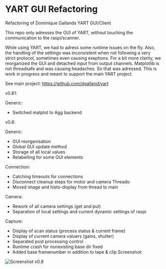 # YART GUI Refactoring
Refactoring of Dominique Gallands YART GUI/Client

This repo only adresses the GUI of YART, without touching the communication to the raspi/scanner.

While using YART, we had to adress some runtime issues on the fly.
Also, the handling of the settings was inconsistent when not following a very strict protocol, sometimes even causing exeptions.
For a bit more clarity, we reorganized the GUI and detached input from output channels.
Matplotlib is not threadsafe and was causing headaches. So that was adressed.
This is work in progress and meant to support the main YART project.

See main project:
https://github.com/dgalland/yart



v0.81:

Generic:
- Switched matplot to Agg backend



v0.8:

Generic:
- GUI reorganisation
- Global GUI update method
- Storage of all local values
- Relabelling for some GUI elements

Connection:
- Catching timeouts for connections
- Disconnect cleanup steps for motor and camera
Threads:
- Moved image and histo-display from thread to main

Camera:
- Rework of all camera settings (get and put)
- Separation of local settings and current dynamic settings of raspi

Capture:
- Display of scan status (process status & current frame)
- Display of current camera valuers (gains, shutter)
- Separated post processing control
- Runtime crash for nonexisting base dir fixed
- Added base framenumber in addition to tape & clip
Screenshot:

![Screenshot v0.8](https://github.com/patsib/yart_gui/blob/main/img/v0.8b.jpg)
